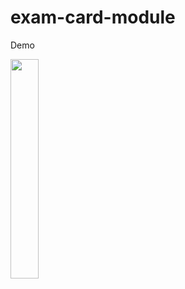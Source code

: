 # exam-card-module

<p align="center">
<p>Demo</p>
  <img src="https://github.com/ibnahmadbello/exam-card-module/tree/main/src/main/resources/static/demo.png" width="30%">
</p>


